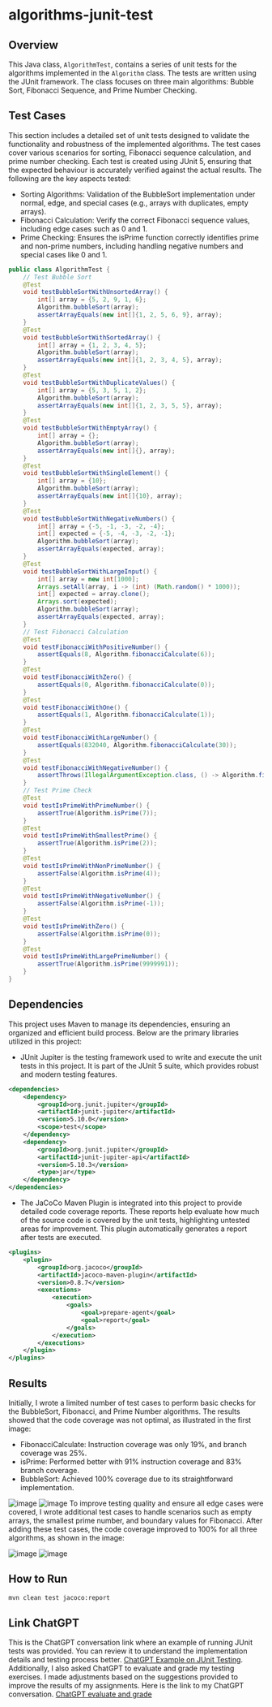 # algorithms-junit-test
## Overview 
This Java class, `AlgorithmTest`, contains a series of unit tests for the algorithms implemented in the `Algorithm` class. The tests are written using the JUnit framework. The class focuses on three main algorithms: Bubble Sort, Fibonacci Sequence, and Prime Number Checking.
## Test Cases
This section includes a detailed set of unit tests designed to validate the functionality and robustness of the implemented algorithms. The test cases cover various scenarios for sorting, Fibonacci sequence calculation, and prime number checking. Each test is created using JUnit 5, ensuring that the expected behaviour is accurately verified against the actual results.
The following are the key aspects tested:
- Sorting Algorithms: Validation of the BubbleSort implementation under normal, edge, and special cases (e.g., arrays with duplicates, empty arrays).
- Fibonacci Calculation: Verify the correct Fibonacci sequence values, including edge cases such as 0 and 1.
- Prime Checking: Ensures the isPrime function correctly identifies prime and non-prime numbers, including handling negative numbers and special cases like 0 and 1.
```java
public class AlgorithmTest {
    // Test Bubble Sort
    @Test
    void testBubbleSortWithUnsortedArray() {
        int[] array = {5, 2, 9, 1, 6};
        Algorithm.bubbleSort(array);
        assertArrayEquals(new int[]{1, 2, 5, 6, 9}, array);
    }
    @Test
    void testBubbleSortWithSortedArray() {
        int[] array = {1, 2, 3, 4, 5};
        Algorithm.bubbleSort(array);
        assertArrayEquals(new int[]{1, 2, 3, 4, 5}, array);
    }
    @Test
    void testBubbleSortWithDuplicateValues() {
        int[] array = {5, 3, 5, 1, 2};
        Algorithm.bubbleSort(array);
        assertArrayEquals(new int[]{1, 2, 3, 5, 5}, array);
    }
    @Test
    void testBubbleSortWithEmptyArray() {
        int[] array = {};
        Algorithm.bubbleSort(array);
        assertArrayEquals(new int[]{}, array);
    }
    @Test
    void testBubbleSortWithSingleElement() {
        int[] array = {10};
        Algorithm.bubbleSort(array);
        assertArrayEquals(new int[]{10}, array);
    }
    @Test
    void testBubbleSortWithNegativeNumbers() {
        int[] array = {-5, -1, -3, -2, -4};
        int[] expected = {-5, -4, -3, -2, -1};
        Algorithm.bubbleSort(array);
        assertArrayEquals(expected, array);
    }
    @Test
    void testBubbleSortWithLargeInput() {
        int[] array = new int[1000];
        Arrays.setAll(array, i -> (int) (Math.random() * 1000));
        int[] expected = array.clone();
        Arrays.sort(expected);
        Algorithm.bubbleSort(array);
        assertArrayEquals(expected, array);
    }
    // Test Fibonacci Calculation
    @Test
    void testFibonacciWithPositiveNumber() {
        assertEquals(8, Algorithm.fibonacciCalculate(6));
    }
    @Test
    void testFibonacciWithZero() {
        assertEquals(0, Algorithm.fibonacciCalculate(0));
    }
    @Test
    void testFibonacciWithOne() {
        assertEquals(1, Algorithm.fibonacciCalculate(1));
    }
    @Test
    void testFibonacciWithLargeNumber() {
        assertEquals(832040, Algorithm.fibonacciCalculate(30));
    }
    @Test
    void testFibonacciWithNegativeNumber() {
        assertThrows(IllegalArgumentException.class, () -> Algorithm.fibonacciCalculate(-1));
    }
    // Test Prime Check
    @Test
    void testIsPrimeWithPrimeNumber() {
        assertTrue(Algorithm.isPrime(7));
    }
    @Test
    void testIsPrimeWithSmallestPrime() {
        assertTrue(Algorithm.isPrime(2));
    }
    @Test
    void testIsPrimeWithNonPrimeNumber() {
        assertFalse(Algorithm.isPrime(4));
    }
    @Test
    void testIsPrimeWithNegativeNumber() {
        assertFalse(Algorithm.isPrime(-1));
    }
    @Test
    void testIsPrimeWithZero() {
        assertFalse(Algorithm.isPrime(0));
    }
    @Test
    void testIsPrimeWithLargePrimeNumber() {
        assertTrue(Algorithm.isPrime(9999991));
    }
}
```
## Dependencies
This project uses Maven to manage its dependencies, ensuring an organized and efficient build process. Below are the primary libraries utilized in this project:
- JUnit Jupiter is the testing framework used to write and execute the unit tests in this project. It is part of the JUnit 5 suite, which provides robust and modern testing features.
```xml
<dependencies>
    <dependency>
        <groupId>org.junit.jupiter</groupId>
        <artifactId>junit-jupiter</artifactId>
        <version>5.10.0</version>
        <scope>test</scope>
    </dependency>
    <dependency>
        <groupId>org.junit.jupiter</groupId>
        <artifactId>junit-jupiter-api</artifactId>
        <version>5.10.3</version>
        <type>jar</type>
    </dependency>
</dependencies>
```
- The JaCoCo Maven Plugin is integrated into this project to provide detailed code coverage reports. These reports help evaluate how much of the source code is covered by the unit tests, highlighting untested areas for improvement. This plugin automatically generates a report after tests are executed.
```xml
<plugins>
    <plugin>
        <groupId>org.jacoco</groupId>
        <artifactId>jacoco-maven-plugin</artifactId>
        <version>0.8.7</version>
        <executions>
            <execution>
                <goals>
                    <goal>prepare-agent</goal>
                    <goal>report</goal>
                </goals>
            </execution>
        </executions>
    </plugin>
</plugins>
```
## Results
Initially, I wrote a limited number of test cases to perform basic checks for the BubbleSort, Fibonacci, and Prime Number algorithms. The results showed that the code coverage was not optimal, as illustrated in the first image:
- FibonacciCalculate: Instruction coverage was only 19%, and branch coverage was 25%.
- isPrime: Performed better with 91% instruction coverage and 83% branch coverage.
- BubbleSort: Achieved 100% coverage due to its straightforward implementation.
  
![image](https://github.com/user-attachments/assets/80193288-0b79-4c01-ad09-e68f1019def4)
![image](https://github.com/user-attachments/assets/3d8b8ba5-889e-4133-b623-69931c06351a)
To improve testing quality and ensure all edge cases were covered, I wrote additional test cases to handle scenarios such as empty arrays, the smallest prime number, and boundary values for Fibonacci. After adding these test cases, the code coverage improved to 100% for all three algorithms, as shown in the image:

![image](https://github.com/user-attachments/assets/f6e81351-615d-4698-b513-4d4bf06a709b)
![image](https://github.com/user-attachments/assets/9ccd9c3d-4066-4a7b-9d82-4333593fee1d)
## How to Run
```bash
mvn clean test jacoco:report
```
## Link ChatGPT
This is the ChatGPT conversation link where an example of running JUnit tests was provided. You can review it to understand the implementation details and testing process better. [ChatGPT Example on JUnit Testing](https://chatgpt.com/share/677beb00-ccdc-8005-835a-46b5f6696ac7).
Additionally, I also asked ChatGPT to evaluate and grade my testing exercises. I made adjustments based on the suggestions provided to improve the results of my assignments. Here is the link to my ChatGPT conversation. [ChatGPT evaluate and grade](https://chatgpt.com/share/678730bb-09d4-8005-b4d6-f12473a1ebd9)
